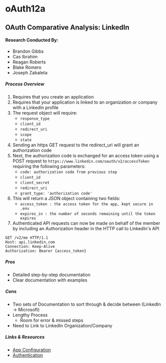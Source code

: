 # oAuth12a

## OAuth Comparative Analysis: LinkedIn

#### Research Conducted By:
* Brandon Gibbs
* Cas Ibrahim
* Reagan Roberts
* Blake Romero
* Joseph Zabaleta

##### Process Overview
1. Requires that you create an application
2. Requires that your application is linked to an organization or company with a LinkedIn profile
3. The request object will require:
    * `response_type`
    * `client_id`
    * `redirect_uri`
    * `scope`
    * `state`
4. Sending an https GET request to the redirect_uri will grant an authorization code
5. Next, the authorization code is exchanged for an access token using a POST request to `https://www.linkedin.com/oauth/v2/accessToken` requiring the following parameters:
    * `code: authorization code from previous step`
    * `client_id`
    * `client_secret`
    * `redirect_uri`
    * `grant_type: 'authorization code'`
6. This will return a JSON object containing two fields: 
    * `access_token : the access token for the app, kept secure in .env`
    * `expires_in : the number of seconds remaining until the token expires`
7. Authenticated API requests can now be made on behalf of the member by including an Authorization header in the HTTP call to LinkedIn's API
```
GET /v2/me HTTP/1.1
Host: api.linkedin.com
Connection: Keep-Alive
Authorization: Bearer {access_token}
```

##### Pros
  * Detailed step-by-step documentation
  * Clear documentation with examples

##### Cons
  * Two sets of Documentation to sort through & decide between (LinkedIn -> Microsoft)
  * Lengthy Process
    * Room for error & missed steps
  * Need to Link to LinkedIn Organization/Company

##### Links & Resources
  * [App Configuration](https://developer.linkedin.com/docs/v2/oauth2-client-credentials-flow)
  * [Authentication](https://docs.microsoft.com/en-us/linkedin/shared/authentication/authentication?context=linkedin/consumer/context)
